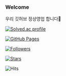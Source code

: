 ### Welcome
우리 깃허브 정상영업 합니다🔨

<!-- 
임시로 가려둠

![Anurag's GitHub stats](https://github-readme-stats.vercel.app/api?username=jwpark0625&show_icons=true&theme=tokyonight&layout=compact&locale=kr)

[![Top Langs](https://github-readme-stats.vercel.app/api/top-langs/?username=jwpark0625&show_icons=true&theme=tokyonight&layout=compact&locale=kr)](https://github.com/anuraghazra/github-readme-stats)
-->
[![Solved.ac profile](http://mazassumnida.wtf/api/generate_badge?boj=jwpark0625)](https://solved.ac/jwpark0625)

[![GitHub Pages](https://img.shields.io/badge/-GitHub%20Pages-6495ED?logo=Github)](https://jwpark0625.github.io/)

[![Followers](https://img.shields.io/github/followers/jwpark0625)](https://github.com/jwpark0625?tab=followers)

[![Stars](https://img.shields.io/github/stars/jwpark0625)](https://github.com/jwpark0625?tab=stars)

![Hits](https://hits.seeyoufarm.com/api/count/incr/badge.svg?url=https%3A%2F%2Fgithub.com%2Fjwpark0625%2Fhit-counter)



